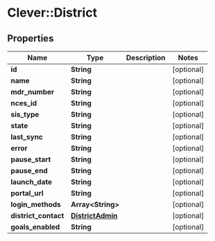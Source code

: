 # Clever::District

## Properties
Name | Type | Description | Notes
------------ | ------------- | ------------- | -------------
**id** | **String** |  | [optional] 
**name** | **String** |  | [optional] 
**mdr_number** | **String** |  | [optional] 
**nces_id** | **String** |  | [optional] 
**sis_type** | **String** |  | [optional] 
**state** | **String** |  | [optional] 
**last_sync** | **String** |  | [optional] 
**error** | **String** |  | [optional] 
**pause_start** | **String** |  | [optional] 
**pause_end** | **String** |  | [optional] 
**launch_date** | **String** |  | [optional] 
**portal_url** | **String** |  | [optional] 
**login_methods** | **Array&lt;String&gt;** |  | [optional] 
**district_contact** | [**DistrictAdmin**](DistrictAdmin.md) |  | [optional] 
**goals_enabled** | **String** |  | [optional] 


